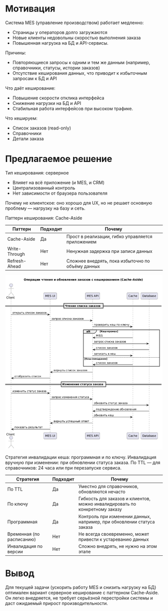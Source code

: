 # Мотивация

Система MES (управление производством) работает медленно:

- Страницы у операторов долго загружаются
- Новые клиенты недовольны скоростью выполнения заказа
- Повышенная нагрузка на БД и API-сервисы.

Причины:

- Повторяющиеся запросы к одним и тем же данным (например, справочники, статусы, истории заказов)
- Отсутствие кеширования данных, что приводит к избыточным запросам к БД и API

Что даёт кеширование:

- Повышение скорости отклика интерфейса
- Снижение нагрузки на БД и API
- Стабильная работа интерфейсов при высоком трафике.

Что кешируем:

- Список заказов (read-only)
- Справочники
- Детали заказа

# Предлагаемое решение

Тип кеширования: серверное

- Влияет на всё приложение (и MES, и CRM)
- Централизованный контроль
- Нет зависимости от браузера пользователя

Почему не клиентское: оно хорошо для UX, но не решает основную проблему — нагрузку на базу и сеть.

Паттерн кеширования: Cache-Aside

| Паттерн       | Подходит | Почему                                            |
| ------------- | -------- | ------------------------------------------------- |
| Cache-Aside   | Да       | Прост в реализации, гибко управляется приложением |
| Write-Through | Нет      | Ненужная задержка при записи данных               |
| Refresh-Ahead | Нет      | Сложнее внедрять, пока избыточно по объёму данных |

![Диаграмма](sequence.png)

Стратегия инвалидации кеша: программная и по ключу.
Инвалидация вручную при изменении: при обновлении статуса заказа.
По TTL — для справочников: 24 часа или при перезапуске сервиса.

| Стратегия                 | Подходит | Почему                                                                      |
| ------------------------- | -------- | --------------------------------------------------------------------------- |
| По TTL                    | Да       | Уместно для справочников, обновляются нечасто                               |
| По ключу                  | Да       | Гибкость для заказов и клиентов, можно инвалидировать по конкретному заказу |
| Программная               | Да       | Контроль при изменении данных, например, при обновлении статуса заказа      |
| Временная (по расписанию) | Нет      | Не всегда своевременно, может привести к устареванию данных                 |
| Инвалидация по версии     | Нет      | Сложно внедрять, не нужно на этом этапе                                     |

# Вывод

Для текущей задачи (ускорить работу MES и снизить нагрузку на БД) оптимален вариант серверное кеширование с паттерном Cache-Aside. Он легко внедряется, не требует серьёзной перестройки системы и даст ожидаемый прирост производительности.
